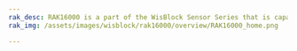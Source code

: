 ```yaml
---
rak_desc: RAK16000 is a part of the WisBlock Sensor Series that is capable of measuring DC current in the range of 0 to 3A in a voltage range of 0 to 26V.
rak_img: /assets/images/wisblock/rak16000/overview/RAK16000_home.png

---
```


<rk-redirect to="/Product-Categories/WisBlock/RAK16000/Overview/" />